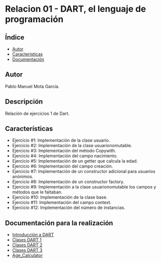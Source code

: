 # Relacion 01 - DART, el lenguaje de programación
## Índice
- [Autor](#autor)
- [Características](#características)
- [Documentación](#documentación-para-la-realización)
## Autor
Pablo Manuel Mota García.
## Descripción
Relación de ejercicios 1 de Dart.
## Características
- Ejercicio #1: Implementación de la clase usuario.
- Ejercicio #2: Implementación de la clase usuarionomutable.
- Ejercicio #3: Implementación del método Copywith.
- Ejercicio #4: Implementación del campo nacimiento.
- Ejercicio #5: Implementación de un getter que calcula la edad.
- Ejercicio #6: Implementación del campo creación.
- Ejercicio #7: Implementación de un constructor adicional para usuarios anónimos.
- Ejercicio #8: Implementación de un constructor factory.
- Ejercicio #9: Implementación a la clase usuarionomutable los campos y métodos que le faltaban.
- Ejercicio #10: Implementación de la clase base.
- Ejercicio #11: Implementación del campo context.
- Ejercicio #12: Implementación del número de instancias.
## Documentación para la realización
- [Introducción a DART](https://www.helloworld-school.com/blog/introduccion-a-dart-el-lenguaje-de-programacion-de-flutter)
- [Clases DART 1](https://dev.to/codingpizza/classes-en-dart-1ole)
- [Clases DART 2](https://medium.com/@flutterman/dart-2-implementación-de-clases-a53360efa007)
- [Clases DART 3](https://wiki.cifprodolfoucha.es/index.php?title=Flutter_DART_Clases)
- [Age_Calculator](https://pub.dev/documentation/age_calculator/latest/)
